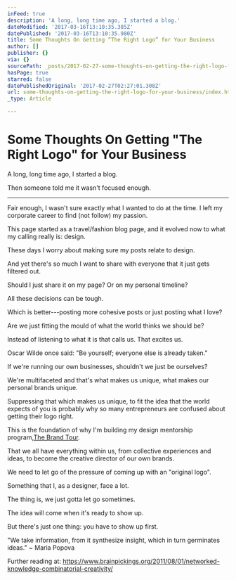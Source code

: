 ```yaml
---
inFeed: true
description: 'A long, long time ago, I started a blog.'
dateModified: '2017-03-16T13:10:35.385Z'
datePublished: '2017-03-16T13:10:35.980Z'
title: Some Thoughts On Getting “The Right Logo” for Your Business
author: []
publisher: {}
via: {}
sourcePath: _posts/2017-02-27-some-thoughts-on-getting-the-right-logo-for-your-business.md
hasPage: true
starred: false
datePublishedOriginal: '2017-02-27T02:27:01.308Z'
url: some-thoughts-on-getting-the-right-logo-for-your-business/index.html
_type: Article

---
```

# Some Thoughts On Getting "The Right Logo" for Your Business

A long, long time ago, I started a blog.

Then someone told me it wasn't focused enough.

---

Fair enough, I wasn't sure exactly what I wanted to do at the time. I left my corporate career to find (not follow) my passion.

This page started as a travel/fashion blog page, and it evolved now to what my calling really is: design.

These days I worry about making sure my posts relate to design.

And yet there's so much I want to share with everyone that it just gets filtered out.

Should I just share it on my page? Or on my personal timeline?

All these decisions can be tough.

Which is better---posting more cohesive posts or just posting what I love?

Are we just fitting the mould of what the world thinks we should be?

Instead of listening to what it is that calls us. That excites us.

Oscar Wilde once said: "Be yourself; everyone else is already taken."

If we're running our own businesses, shouldn't we just be ourselves?

We're multifaceted and that's what makes us unique, what makes our personal brands unique.

Suppressing that which makes us unique, to fit the idea that the world expects of you is probably why so many entrepreneurs are confused about getting their logo right.

This is the foundation of why I'm building my design mentorship program,[The Brand Tour][0].

That we all have everything within us, from collective experiences and ideas, to become the creative director of our own brands.

We need to let go of the pressure of coming up with an "original logo".

Something that I, as a designer, face a lot.

The thing is, we just gotta let go sometimes.

The idea will come when it's ready to show up.

But there's just one thing: you have to show up first.

"We take information, from it synthesize insight, which in turn germinates ideas." ~ Maria Popova

Further reading at: https://www.brainpickings.org/2011/08/01/networked-knowledge-combinatorial-creativity/

[0]: http://www.thebrandtour.com/ "The Brand Tour - DIY Branding Design Program & Online Course"